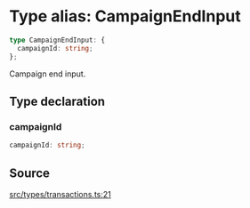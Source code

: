# Type alias: CampaignEndInput

```ts
type CampaignEndInput: {
  campaignId: string;
};
```

Campaign end input.

## Type declaration

### campaignId

```ts
campaignId: string;
```

## Source

[src/types/transactions.ts:21](https://github.com/torque-labs/torque-ts-sdk/blob/06c96b69b43209c72870e94ce49516c9ed8e9158/src/types/transactions.ts#L21)
